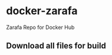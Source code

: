 docker-zarafa
=============

Zarafa Repo for Docker Hub

Download all files for build
----------------------------
